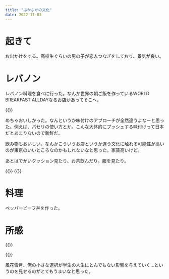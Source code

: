 ```yaml
---
title: "ぶかぶかの文化"
date: 2022-11-03
---
```


# 起きて
お出かけをする。高校生ぐらいの男の子が恋人つなぎをしており、景気が良い。


# レバノン
レバノン料理を食べに行った。なんか世界の朝ご飯を作っているWORLD BREAKFAST ALLDAYなるお店があってそこへ。

{{<tweet user="dango_bot" id="1588183149561143296">}}

めちゃおいしかった。なんというか味付けのアプローチが全然違うよなーと思った。例えば、パセリの使い方とか。こんな大体的にプッシュする味付けって日本だとあまりないので新鮮だ。

飲み物もおいしい。なんかこういうお店というか違う文化に触れる可能性が高いのが東京のいいところなのかもしれないなと思った。家賃高いけど。

あとはでかいクッション見たり、お茶飲んだり。服を見たり。

{{<tweet user="dango_bot" id="1588174091835437056">}}
{{<tweet user="dango_bot" id="1588174183346843650">}}
# 料理
ペッパービーフ丼を作った。

# 所感
{{<tweet user="dango_bot" id="1588175659826024449">}}

{{<tweet user="dango_bot" id="1588178980582346752">}}

風花雪月、俺の小さな選択が学生の人生にとんでもない影響を与えていく...というのを見せるのがとてもうまいなと思った。